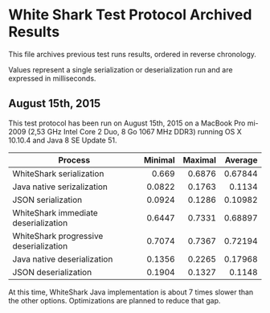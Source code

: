 # White Shark Test Protocol Archived Results
This file archives previous test runs results, ordered in reverse chronology.

Values represent a single serialization or deserialization run and are expressed in milliseconds.

## August 15th, 2015
This test protocol has been run on August 15th, 2015 on a MacBook Pro mi-2009 (2,53 GHz Intel Core 2 Duo, 8 Go 1067 MHz DDR3) running OS X 10.10.4 and Java 8 SE Update 51.

| Process                                | Minimal | Maximal | Average |
|----------------------------------------|--------:|--------:|--------:|
| WhiteShark serialization               | 0.669   | 0.6876  | 0.67844 |
| Java native serizalization             | 0.0822  | 0.1763  | 0.1134  |
| JSON serialization                     | 0.0924  | 0.1286  | 0.10982 |
| WhiteShark immediate deserialization   | 0.6447  | 0.7331  | 0.68897 |
| WhiteShark progressive deserialization | 0.7074  | 0.7367  | 0.72194 |
| Java native deserialization            | 0.1356  | 0.2265  | 0.17968 |
| JSON deserialization                   | 0.1904  | 0.1327  | 0.1148  |

At this time, WhiteShark Java implementation is about 7 times slower than the other options. Optimizations are planned to reduce that gap.